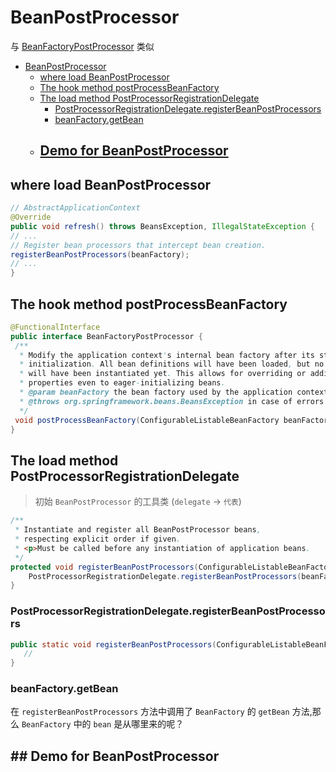 # BeanPostProcessor

与 [BeanFactoryPostProcessor](./spring-bean-factory-post-processor.md) 类似

- [BeanPostProcessor](#beanpostprocessor)
  - [where load BeanPostProcessor](#where-load-beanpostprocessor)
  - [The hook method postProcessBeanFactory](#the-hook-method-postprocessbeanfactory)
  - [The load method PostProcessorRegistrationDelegate](#the-load-method-postprocessorregistrationdelegate)
    - [PostProcessorRegistrationDelegate.registerBeanPostProcessors](#postprocessorregistrationdelegateregisterbeanpostprocessors)
    - [beanFactory.getBean](#beanfactorygetbean)
  - [<h2 id="demo-for-beanpostprocessor-4">Demo for BeanPostProcessor</h2>](#h2-id%22demo-for-beanpostprocessor-4%22demo-for-beanpostprocessorh2)

## where load BeanPostProcessor

```java
// AbstractApplicationContext
@Override
public void refresh() throws BeansException, IllegalStateException {
// ...
// Register bean processors that intercept bean creation.
registerBeanPostProcessors(beanFactory);
// ...
}
```

## The hook method postProcessBeanFactory

```java
@FunctionalInterface
public interface BeanFactoryPostProcessor {
 /**
  * Modify the application context's internal bean factory after its standard
  * initialization. All bean definitions will have been loaded, but no beans
  * will have been instantiated yet. This allows for overriding or adding
  * properties even to eager-initializing beans.
  * @param beanFactory the bean factory used by the application context
  * @throws org.springframework.beans.BeansException in case of errors
  */
 void postProcessBeanFactory(ConfigurableListableBeanFactory beanFactory) throws BeansException;
}
```

## The load method PostProcessorRegistrationDelegate

> 初始 `BeanPostProcessor` 的工具类 (`delegate` -> `代表`)

```java
/**
 * Instantiate and register all BeanPostProcessor beans,
 * respecting explicit order if given.
 * <p>Must be called before any instantiation of application beans.
 */
protected void registerBeanPostProcessors(ConfigurableListableBeanFactory beanFactory) {
    PostProcessorRegistrationDelegate.registerBeanPostProcessors(beanFactory, this);
}
```

### PostProcessorRegistrationDelegate.registerBeanPostProcessors

```java
public static void registerBeanPostProcessors(ConfigurableListableBeanFactory beanFactory, AbstractApplicationContext applicationContext) {
   //
}
```

### beanFactory.getBean

在 `registerBeanPostProcessors` 方法中调用了 `BeanFactory` 的 `getBean` 方法,那么 `BeanFactory` 中的 `bean` 是从哪里来的呢？

## ## Demo for BeanPostProcessor
